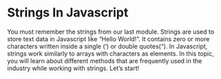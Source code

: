 # Strings In Javascript

You must remember the strings from our last module. Strings are used to store text data in Javascript like “Hello World!”. It contains zero or more characters written inside a single (‘) or double quotes(“). In Javascript, strings work similarly to arrays with characters as elements. In this topic, you will learn about different methods that are frequently used in the industry while working with strings. Let’s start!